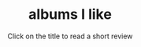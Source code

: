 ---
layout: music
title: albums I like
subtitle: Click on the title to read a short review
permalink: /music/
nav: true
nav_order: 6
--- 